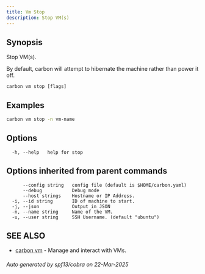 ```yaml
---
title: Vm Stop
description: Stop VM(s)
---
```


## Synopsis

Stop VM(s).

By default, carbon will attempt to hibernate the machine rather than power it off.


```
carbon vm stop [flags]
```

## Examples

```bash
carbon vm stop -n vm-name
```

## Options

```
  -h, --help   help for stop
```

## Options inherited from parent commands

```
      --config string   config file (default is $HOME/carbon.yaml)
      --debug           Debug mode
      --host strings    Hostname or IP Address.
  -i, --id string       ID of machine to start.
  -j, --json            Output in JSON
  -n, --name string     Name of the VM.
  -u, --user string     SSH Username. (default "ubuntu")
```

## SEE ALSO

* [carbon vm](carbon_vm.md)	 - Manage and interact with VMs.

###### Auto generated by spf13/cobra on 22-Mar-2025

